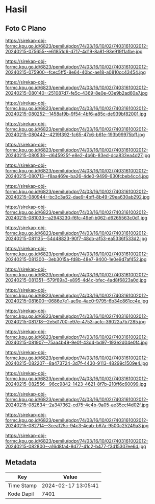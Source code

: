 # Hasil

## Foto C Plano

https://sirekap-obj-formc.kpu.go.id/6823/pemilu/pdpr/74/03/16/10/02/7403161002012-20240215-075655--e61851d6-d717-4d19-8a81-93e919f1afbe.jpg

https://sirekap-obj-formc.kpu.go.id/6823/pemilu/pdpr/74/03/16/10/02/7403161002012-20240215-075900--fcec5ff5-8e64-40bc-ae18-a0810cc43454.jpg

https://sirekap-obj-formc.kpu.go.id/6823/pemilu/pdpr/74/03/16/10/02/7403161002012-20240215-080140--251087d7-fe5c-4369-8e0e-03e9b2ad60a7.jpg

https://sirekap-obj-formc.kpu.go.id/6823/pemilu/pdpr/74/03/16/10/02/7403161002012-20240215-080252--1458af9b-9f54-4bf6-a85c-de939bf82001.jpg

https://sirekap-obj-formc.kpu.go.id/6823/pemilu/pdpr/74/03/16/10/02/7403161002012-20240215-080442--4219f392-1c65-47c6-b61e-193b99975bff.jpg

https://sirekap-obj-formc.kpu.go.id/6823/pemilu/pdpr/74/03/16/10/02/7403161002012-20240215-080538--d645925f-e8e2-4b6b-83ed-dca833ea4d27.jpg

https://sirekap-obj-formc.kpu.go.id/6823/pemilu/pdpr/74/03/16/10/02/7403161002012-20240215-080713--f8aa469e-ba26-4de0-9499-630fcbeb4cc4.jpg

https://sirekap-obj-formc.kpu.go.id/6823/pemilu/pdpr/74/03/16/10/02/7403161002012-20240215-080944--bc3c3a62-dae9-4bff-8b49-29ea630ab292.jpg

https://sirekap-obj-formc.kpu.go.id/6823/pemilu/pdpr/74/03/16/10/02/7403161002012-20240215-081033--a2943230-f6fc-49ef-b062-d6265563c0d1.jpg

https://sirekap-obj-formc.kpu.go.id/6823/pemilu/pdpr/74/03/16/10/02/7403161002012-20240215-081135--54d48823-90f7-48cb-af53-ea5336f533d2.jpg

https://sirekap-obj-formc.kpu.go.id/6823/pemilu/pdpr/74/03/16/10/02/7403161002012-20240215-081300--3eb3015a-fd8b-48e7-9400-1e0e9d7af452.jpg

https://sirekap-obj-formc.kpu.go.id/6823/pemilu/pdpr/74/03/16/10/02/7403161002012-20240215-081351--579f89a3-e895-4d4c-bfec-4ad8f6823a0d.jpg

https://sirekap-obj-formc.kpu.go.id/6823/pemilu/pdpr/74/03/16/10/02/7403161002012-20240215-081600--0686e7e1-ae9e-4ac0-9795-6b34c861cc4e.jpg

https://sirekap-obj-formc.kpu.go.id/6823/pemilu/pdpr/74/03/16/10/02/7403161002012-20240215-081718--2e5d1700-e97e-4753-acfc-39022a7b7285.jpg

https://sirekap-obj-formc.kpu.go.id/6823/pemilu/pdpr/74/03/16/10/02/7403161002012-20240215-081907--75aa4b49-9e0f-43d4-bd97-193e2d04e0f4.jpg

https://sirekap-obj-formc.kpu.go.id/6823/pemilu/pdpr/74/03/16/10/02/7403161002012-20240215-082207--8a473724-3d7f-4430-9113-48299c1509e4.jpg

https://sirekap-obj-formc.kpu.go.id/6823/pemilu/pdpr/74/03/16/10/02/7403161002012-20240215-082556--96cc9842-1423-4621-8f7b-210ff6c60099.jpg

https://sirekap-obj-formc.kpu.go.id/6823/pemilu/pdpr/74/03/16/10/02/7403161002012-20240215-082634--2a347362-cd75-4c4b-9a05-ae35ccf4d02f.jpg

https://sirekap-obj-formc.kpu.go.id/6823/pemilu/pdpr/74/03/16/10/02/7403161002012-20240215-082714--3cea125c-94c3-4eab-b67a-9500c25249a3.jpg

https://sirekap-obj-formc.kpu.go.id/6823/pemilu/pdpr/74/03/16/10/02/7403161002012-20240215-082800--a16d8fa4-8d77-41c2-b477-f3d15307ee6d.jpg


## Metadata

| Key        | Value               |
| ---------- | ------------------- |
| Time Stamp | 2024-02-17 13:05:41 |
| Kode Dapil | 7401                |



